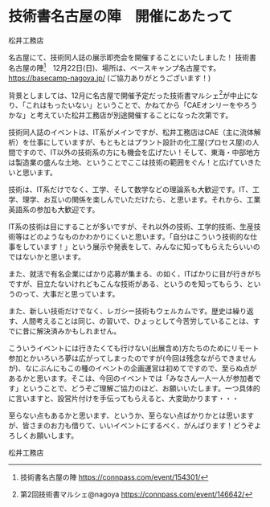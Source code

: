 # 技術書名古屋の陣　開催にあたって

松井工務店

名古屋にて、技術同人誌の展示即売会を開催することにいたしました！
技術書名古屋の陣[^nagoya]　12月22日(日)、場所は、ベースキャンプ名古屋です。  https://basecamp-nagoya.jp/  (ご協力ありがとうございます！)

[^nagoya]: 技術書名古屋の陣 https://connpass.com/event/154301/

背景としましては、12月に名古屋で開催予定だった技術書マルシェ[^marche]が中止になり、「これはもったいない」ということで、かねてから「CAEオンリーをやろうかな」と考えていた松井工務店が別途開催することになった次第です。

[^marche]: 第2回技術書マルシェ@nagoya https://connpass.com/event/146642/

技術同人誌のイベントは、IT系がメインですが、松井工務店はCAE（主に流体解析）を仕事にしていますが、もともとはプラント設計の化工屋(プロセス屋)の人間ですので、IT以外の技術系の方にも機会を広げたい！そして、東海・中部地方は製造業の盛んな土地、ということでここは技術の範囲をぐん！と広げていきたいと思います。

技術は、IT系だけでなく、工学、そして数学などの理論系も大歓迎です。IT、工学、理学、お互いの関係を楽しんでいただけたら、と思います。それから、工業英語系の参加も大歓迎です。

IT系の技術は目にすることが多いですが、それ以外の技術、工学的技術、生産技術等はどのようなものかわかりにくいと思います。「自分はこういう技術的な仕事をしています！」という展示や発表をして、みんなに知ってもらえたらいいのではないかと思います。

また、就活で有名企業にばかり応募が集まる、の如く、ITばかりに目が行きがちですが、目立たないけれどもこんな技術がある、というのを知ってもらう、というのって、大事だと思っています。

また、新しい技術だけでなく、レガシー技術もウェルカムです。歴史は繰り返す、人間考えることは同じ、の習いで、ひょっとして今苦労していることは、すでに昔に解決済みかもしれません。

こういうイベントには行きたくても行けない(出展含め)方たちのためにリモート参加とかいろいろ夢は広がってしまったのですが(今回は残念ながらできませんが)、なにぶんにもこの種のイベントの企画運営は初めてですので、至らぬ点があるかと思います。そこは、今回のイベントでは「みなさん一人一人が参加者です」ということで、どうぞご理解ご協力のほど、お願いいたします。一つ具体的に言いますと、設営片付けを手伝ってもらえると、大変助かります・・・

至らない点もあるかと思います、というか、至らない点ばかりかとは思いますが、皆さまのお力も借りて、いいイベントにするべく、がんばります！どうぞよろしくお願いします。

松井工務店